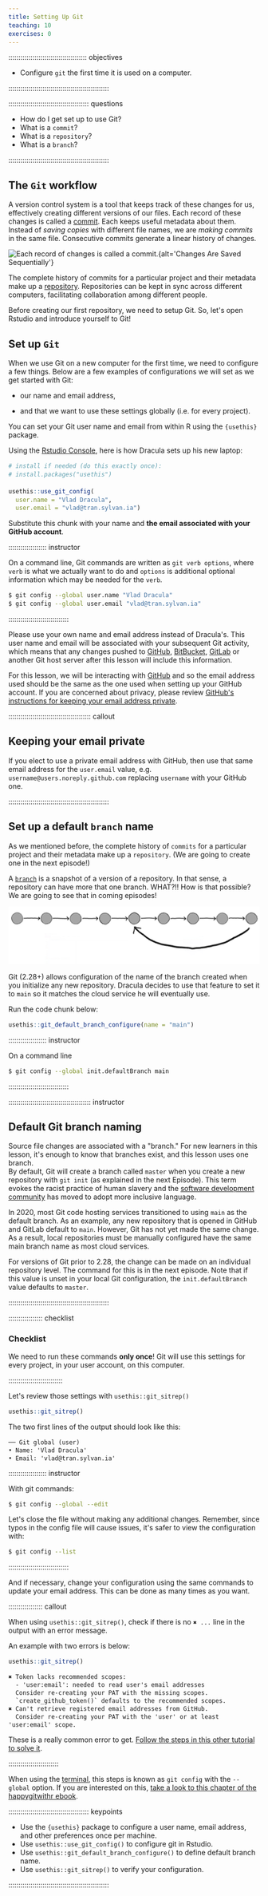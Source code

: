 ```yaml
---
title: Setting Up Git
teaching: 10
exercises: 0
---
```


::::::::::::::::::::::::::::::::::::::: objectives

- Configure `git` the first time it is used on a computer.

::::::::::::::::::::::::::::::::::::::::::::::::::

:::::::::::::::::::::::::::::::::::::::: questions

- How do I get set up to use Git?
- What is a `commit`?
- What is a `repository`?
- What is a `branch`?

::::::::::::::::::::::::::::::::::::::::::::::::::

## The `Git` workflow

A version control system is a tool that keeps track of these changes for us, effectively creating different versions of our files. Each record of these changes is called a [commit](../learners/reference.md#commit). Each keeps useful metadata about them. Instead of _saving copies_ with different file names, we are _making commits_ in the same file. Consecutive commits generate a linear history of changes.

![Each record of changes is
called a `commit`.](fig/git-commit.png){alt='Changes Are Saved Sequentially'}

The complete history of commits for a particular project and their
metadata make up a [repository](../learners/reference.md#repository).
Repositories can be kept in sync across different computers, facilitating
collaboration among different people.

Before creating our first repository, we need to setup Git. So, let's open Rstudio and introduce yourself to Git!

<!--
![Each record of changes is
called a `commit`.](fig/play-changes.svg){alt='Changes Are Saved Sequentially'}
-->

## Set up `Git`

When we use Git on a new computer for the first time,
we need to configure a few things. Below are a few examples of configurations we will set as we get started with Git:

- our name and email address,
<!--- what our preferred text editor is,-->
- and that we want to use these settings globally (i.e. for every project).

You can set your Git user name and email from within R using the `{usethis}` package.

Using the [Rstudio Console](https://docs.posit.co/ide/user/ide/guide/code/console.html), here is how Dracula sets up his new laptop:

```r
# install if needed (do this exactly once):
# install.packages("usethis")

usethis::use_git_config(
  user.name = "Vlad Dracula",
  user.email = "vlad@tran.sylvan.ia")
```

Substitute this chunk with your name and __the email associated with your GitHub account__.

::::::::::::::::::: instructor

On a command line, Git commands are written as `git verb options`,
where `verb` is what we actually want to do and `options` is additional optional information which may be needed for the `verb`. 

```bash
$ git config --global user.name "Vlad Dracula"
$ git config --global user.email "vlad@tran.sylvan.ia"
```

::::::::::::::::::::::::::::::

Please use your own name and email address instead of Dracula's. This user name and email will be associated with your subsequent Git activity,
which means that any changes pushed to
[GitHub](https://github.com/),
[BitBucket](https://bitbucket.org/),
[GitLab](https://gitlab.com/) or
another Git host server
after this lesson will include this information.

For this lesson, we will be interacting with [GitHub](https://github.com/) and so the email address used should be the same as the one used when setting up your GitHub account. If you are concerned about privacy, please review [GitHub's instructions for keeping your email address private][git-privacy].

:::::::::::::::::::::::::::::::::::::::::  callout

## Keeping your email private

If you elect to use a private email address with GitHub, then use that same email address for the `user.email` value, e.g. `username@users.noreply.github.com` replacing `username` with your GitHub one.


::::::::::::::::::::::::::::::::::::::::::::::::::

<!--

:::::::::::::::::::::::::::::::::::::::::  callout

## Line Endings

As with other keys, when you hit <kbd>Enter</kbd> or <kbd>↵</kbd> or on Macs, <kbd>Return</kbd> on your keyboard,
your computer encodes this input as a character.
Different operating systems use different character(s) to represent the end of a line.
(You may also hear these referred to as newlines or line breaks.)
Because Git uses these characters to compare files,
it may cause unexpected issues when editing a file on different machines.
Though it is beyond the scope of this lesson, you can read more about this issue
[in the Pro Git book](https://www.git-scm.com/book/en/v2/Customizing-Git-Git-Configuration#_core_autocrlf).

You can change the way Git recognizes and encodes line endings
using the `core.autocrlf` command to `git config`.
The following settings are recommended:

On macOS and Linux:

```bash
$ git config --global core.autocrlf input
```

And on Windows:

```bash
$ git config --global core.autocrlf true
```

::::::::::::::::::::::::::::::::::::::::::::::::::

-->

<!--

Dracula also has to set his favorite text editor, following this table:

| Editor                                | Configuration command | 
| :-----------                          | :------------------------------ |
| Atom                                  | `$ git config --global core.editor "atom --wait"`                      | 
| nano                                  | `$ git config --global core.editor "nano -w"`                      | 
| BBEdit (Mac, with command line tools) | `$ git config --global core.editor "bbedit -w"`                      | 
| Sublime Text (Mac)                    | `$ git config --global core.editor "/Applications/Sublime\ Text.app/Contents/SharedSupport/bin/subl -n -w"`                      | 
| Sublime Text (Win, 32-bit install)    | `$ git config --global core.editor "'c:/program files (x86)/sublime text 3/sublime_text.exe' -w"`                      | 
| Sublime Text (Win, 64-bit install)    | `$ git config --global core.editor "'c:/program files/sublime text 3/sublime_text.exe' -w"`                      | 
| Notepad (Win)                         | `$ git config --global core.editor "c:/Windows/System32/notepad.exe"`                      | 
| Notepad++ (Win, 32-bit install)       | `$ git config --global core.editor "'c:/program files (x86)/Notepad++/notepad++.exe' -multiInst -notabbar -nosession -noPlugin"`                      | 
| Notepad++ (Win, 64-bit install)       | `$ git config --global core.editor "'c:/program files/Notepad++/notepad++.exe' -multiInst -notabbar -nosession -noPlugin"`                      | 
| Kate (Linux)                          | `$ git config --global core.editor "kate"`                      | 
| Gedit (Linux)                         | `$ git config --global core.editor "gedit --wait --new-window"`                      | 
| Scratch (Linux)                       | `$ git config --global core.editor "scratch-text-editor"`                      | 
| Emacs                                 | `$ git config --global core.editor "emacs"`                      | 
| Vim                                   | `$ git config --global core.editor "vim"`                      | 
| VS Code                               | `$ git config --global core.editor "code --wait"`                      | 

It is possible to reconfigure the text editor for Git whenever you want to change it.

:::::::::::::::::::::::::::::::::::::::::  callout

## Exiting Vim

Note that Vim is the default editor for many programs. If you haven't used Vim before and wish to exit a session without saving
your changes, press <kbd>Esc</kbd> then type `:q!` and hit <kbd>Enter</kbd> or <kbd>↵</kbd> or on Macs, <kbd>Return</kbd>.
If you want to save your changes and quit, press <kbd>Esc</kbd> then type `:wq` and hit <kbd>Enter</kbd> or <kbd>↵</kbd> or on Macs, <kbd>Return</kbd>.


::::::::::::::::::::::::::::::::::::::::::::::::::

-->

## Set up a default `branch` name

As we mentioned before, the complete history of `commits` for a particular project and their metadata make up a `repository`. (We are going to create one in the next episode!)

A [`branch`](https://glosario.carpentries.org/en/#git_branch) is a snapshot of a version of a repository. In that sense, a repository can have more that one branch. WHAT?!! How is that possible? We are going to see that in coming episodes!

![Version history within a single branch.](fig/main-branch.png)

Git (2.28+) allows configuration of the name of the branch created when you
initialize any new repository.  Dracula decides to use that feature to set it to `main` so
it matches the cloud service he will eventually use.

Run the code chunk below:

```r
usethis::git_default_branch_configure(name = "main")
```

::::::::::::::::::: instructor

On a command line

```bash
$ git config --global init.defaultBranch main
```

::::::::::::::::::::::::::::::


:::::::::::::::::::::::::::::::::::::::::  instructor

## Default Git branch naming

Source file changes are associated with a "branch."
For new learners in this lesson, it's enough to know that branches exist, and this lesson uses one branch.  
By default, Git will create a branch called `master`
when you create a new repository with `git init` (as explained in the next Episode). This term evokes
the racist practice of human slavery and the
[software development community](https://github.com/github/renaming)  has moved to adopt
more inclusive language.

In 2020, most Git code hosting services transitioned to using `main` as the default
branch. As an example, any new repository that is opened in GitHub and GitLab default
to `main`.  However, Git has not yet made the same change.  As a result, local repositories
must be manually configured have the same main branch name as most cloud services.

For versions of Git prior to 2.28, the change can be made on an individual repository level.  The
command for this is in the next episode.  Note that if this value is unset in your local Git
configuration, the `init.defaultBranch` value defaults to `master`.

::::::::::::::::::::::::::::::::::::::::::::::::::

::::::::::::::::: checklist

### Checklist

We need to run these commands __only once__! Git will use this settings for every project, in your user account, on this computer. 

:::::::::::::::::::::::::::

Let's review those settings with `usethis::git_sitrep()`

```r
usethis::git_sitrep()
```

The two first lines of the output should look like this:

```
── Git global (user) 
• Name: 'Vlad Dracula'
• Email: 'vlad@tran.sylvan.ia'
```

::::::::::::::::::: instructor

With git commands:

```bash
$ git config --global --edit
```

Let's close the file without making any additional changes.  Remember, since typos in the config file will cause
issues, it's safer to view the configuration with:

```bash
$ git config --list
```

::::::::::::::::::::::::::::::

And if necessary, change your configuration using the
same commands to update your email address.
This can be done as many times as you want.

<!--

:::::::::::::::::::::::::::::::::::::::::  callout

## Proxy

In some networks you need to use a
[proxy](https://en.wikipedia.org/wiki/Proxy_server). If this is the case, you
may also need to tell Git about the proxy:

```bash
$ git config --global http.proxy proxy-url
$ git config --global https.proxy proxy-url
```

To disable the proxy, use

```bash
$ git config --global --unset http.proxy
$ git config --global --unset https.proxy
```

::::::::::::::::::::::::::::::::::::::::::::::::::

-->

<!--

:::::::::::::::::::::::::::::::::::::::::  callout

## Git Help and Manual

Always remember that if you forget the subcommands or options of a `git` command, you can access the
relevant list of options typing `git <command> -h` or access the corresponding Git manual by typing
`git <command> --help`, e.g.:

```bash
$ git config -h
$ git config --help
```

While viewing the manual, remember the `:` is a prompt waiting for commands and you can press <kbd>Q</kbd> to exit the manual.

More generally, you can get the list of available `git` commands and further resources of the Git manual typing:

```bash
$ git help
```

::::::::::::::::::::::::::::::::::::::::::::::::::

-->

::::::::::::::::: callout

When using `usethis::git_sitrep()`, check if there is no `✖ ...` line in the output with an error message. 

An example with two errors is below:

```r
usethis::git_sitrep()
```

```error
✖ Token lacks recommended scopes:
  - 'user:email': needed to read user's email addresses
  Consider re-creating your PAT with the missing scopes.
  `create_github_token()` defaults to the recommended scopes.
✖ Can't retrieve registered email addresses from GitHub.
  Consider re-creating your PAT with the 'user' or at least 'user:email' scope.
```

These is a really common error to get. [Follow the steps in this other tutorial to solve it](https://epiverse-trace.github.io/research-compendium/#configure-git-and-github).

:::::::::::::::::::::::::

When using the [terminal](https://glosario.carpentries.org/en/#console), this steps is known as `git config` with the `--global` option. If you are interested on this, [take a look to this chapter of the happygitwithr ebook](https://happygitwithr.com/hello-git).

[git-privacy]: https://help.github.com/articles/keeping-your-email-address-private/

:::::::::::::::::::::::::::::::::::::::: keypoints

- Use the `{usethis}` package to configure a user name, email address, and other preferences once per machine.
- Use `usethis::use_git_config()` to configure git in Rstudio.
- Use `usethis::git_default_branch_configure()` to define default branch name.
- Use `usethis::git_sitrep()` to verify your configuration.

::::::::::::::::::::::::::::::::::::::::::::::::::


